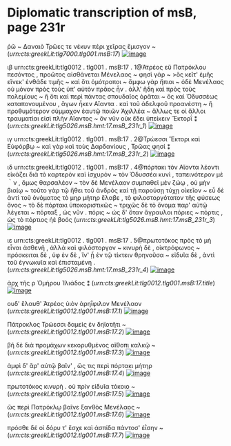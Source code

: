 # Diplomatic transcription of msB, page 231r

ῥῶ ~ Δαναιὸ Τρῶες τε νέκυν πέρι χεῖρας ἔμισγον ~ (*urn:cts:greekLit:tlg7000.tlg001.msB:17*)  [![image](http://www.homermultitext.org/iipsrv?OBJ=IIP,1.0&FIF=/project/homer/pyramidal/deepzoom/hmt/vbbifolio/v1/vb_230v_231r.tif&RGN=0.5457,0.5060,0.2569,0.03328&WID=1000&CVT=JPEG)](http://www.homermultitext.org/ict2/?urn=urn:cite2:hmt:vbbifolio.v1:vb_230v_231r@0.5457,0.5060,0.2569,0.03328)


ιβ urn:cts:greekLit:tlg0012 . tlg001 . msB:17 . 1@Ἀτρέος εὒ Πατρόκλου πεσόντος , προῶτος αἰσθάνεται Μένελαος ~ φησὶ γάρ ~ >ὃς κεῖτ' ἐμῆς εἵνεκ' ἐνθάδε τιμῆς ~ καὶ ὅτι ὁμότροποι ~ ἄμφω γὰρ ἤπιοι ~ ὁδὲ Μενέλαος οὐ μόνον πρὸς τοὺς ὑπ' αὐτὸν πρᾶος ἦν . ἀλλ' ἤδη καὶ πρὸς τοὺς πολεμίους ~ ἢ ὅτι καὶ περὶ πάντας σπουδαῖος ὁρᾶται ~ ὃς καὶ Ὀδυσσέως καταπονουμένου , ἄγων ἧκεν Αἴαντα . καὶ τοῦ ἀδελφοῦ προανέστη ~ ἢ προθυμότερον σύμμαχον ἑαυτῷ ποιῶν Ἀχιλλέα ~ ἄλλως τε οἱ ἄλλοι τραυματίαι εἰσὶ πλὴν Αἴαντος ~ ὃν νῦν οὐκ ἔδει ὑπείκειν Ἕκτορΐ ⁑ (*urn:cts:greekLit:tlg5026.msB.hmt:17.msB_231r_1*)  [![image](http://www.homermultitext.org/iipsrv?OBJ=IIP,1.0&FIF=/project/homer/pyramidal/deepzoom/hmt/vbbifolio/v1/vb_230v_231r.tif&RGN=0.8044,0.3273,0.1235,0.2877&WID=1000&CVT=JPEG)](http://www.homermultitext.org/ict2/?urn=urn:cite2:hmt:vbbifolio.v1:vb_230v_231r@0.8044,0.3273,0.1235,0.2877)


ιγ urn:cts:greekLit:tlg0012 . tlg001 . msB:17 . 2@Τρώεσσι Ἕκτορι καὶ Εὐφόρβῳ ~ καὶ γὰρ καὶ τοὺς Δαρδανίους , Τρῶας φησί ⁑ (*urn:cts:greekLit:tlg5026.msB.hmt:17.msB_231r_2*)  [![image](http://www.homermultitext.org/iipsrv?OBJ=IIP,1.0&FIF=/project/homer/pyramidal/deepzoom/hmt/vbbifolio/v1/vb_230v_231r.tif&RGN=0.8013,0.6402,0.1220,0.05631&WID=1000&CVT=JPEG)](http://www.homermultitext.org/ict2/?urn=urn:cite2:hmt:vbbifolio.v1:vb_230v_231r@0.8013,0.6402,0.1220,0.05631)


ιδ urn:cts:greekLit:tlg0012 . tlg001 . msB:17 . 4@πόρτακι τὸν Αἴοντα λέοντι εἰκάζει διὰ τὸ καρτερὸν καὶ ἰσχυρόν ~ τὸν Όδυσσέα κυνὶ , ταπεινότερον μὲ｀ν , ὅμως θαρσαλέον ~ τὸν δὲ Μενέλαον συμπαθεῖ μὲν ζώῳ , οὐ μὴν βιαίῳ ~ τοῦτο γὰρ τῷ ἤθει τοῦ ἀνδρὸς καὶ τῇ παρούσῃ τύχῃ οἰκεῖον ~ εὖ δὲ ἀντὶ τοῦ ὀνόματος τὸ μηρ μήτηρ ἔλαβε , τὸ φιλοστοργότατον τῆς φύσεως ὄνος ~ τὸ δὲ πόρτακι ὑποκοριστικῶς ~ τριχῶς δὲ τὸ ὄνομα παρ' αὐτῷ λέγεται ~ πόρταξ , ὡς νῦν . πόρις ~ ὡς δ' ὅταν ἄγραυλοι πόριες ~ πόρτις , ὡς τὸ πόρτιος ἠὲ βοός  (*urn:cts:greekLit:tlg5026.msB.hmt:17.msB_231r_3*)  [![image](http://www.homermultitext.org/iipsrv?OBJ=IIP,1.0&FIF=/project/homer/pyramidal/deepzoom/hmt/vbbifolio/v1/vb_230v_231r.tif&RGN=0.5205,0.7252,0.3991,0.09069&WID=1000&CVT=JPEG)](http://www.homermultitext.org/ict2/?urn=urn:cite2:hmt:vbbifolio.v1:vb_230v_231r@0.5205,0.7252,0.3991,0.09069)


ιε urn:cts:greekLit:tlg0012 . tlg001 . msB:17 . 5@πρωτοτόκος πρὸς τὸ μὴ εἶναι ἀσθενῆ , ἀλλὰ καὶ φιλόστοργον ~ κινυρὴ δὲ , οἰκτρόφωνος ~ πρόσκειται δὲ , ὑφ ὲν δὲ , ἵν' ᾖ ἐν τῷ τίκτειν θρηνοῦσα ~ εἰδυῖα δὲ , ἀντὶ τοῦ ἐγνωκυῖα καὶ ἐπισταμένη .  (*urn:cts:greekLit:tlg5026.msB.hmt:17.msB_231r_4*)  [![image](http://www.homermultitext.org/iipsrv?OBJ=IIP,1.0&FIF=/project/homer/pyramidal/deepzoom/hmt/vbbifolio/v1/vb_230v_231r.tif&RGN=0.5180,0.7986,0.4016,0.05647&WID=1000&CVT=JPEG)](http://www.homermultitext.org/ict2/?urn=urn:cite2:hmt:vbbifolio.v1:vb_230v_231r@0.5180,0.7986,0.4016,0.05647)


ἀρχ  τῆς ρ Ὁμήρου Ἰλιάδος ⁑ (*urn:cts:greekLit:tlg0012.tlg001.msB:17.title*)  [![image](http://www.homermultitext.org/iipsrv?OBJ=IIP,1.0&FIF=/project/homer/pyramidal/deepzoom/hmt/vbbifolio/v1/vb_230v_231r.tif&RGN=0.5722,0.5361,0.1836,0.03691&WID=1000&CVT=JPEG)](http://www.homermultitext.org/ict2/?urn=urn:cite2:hmt:vbbifolio.v1:vb_230v_231r@0.5722,0.5361,0.1836,0.03691)


ουδ' ἔλαυθ' Ἀτρέος ὑιὸν ἀρηΐφιλον Μενέλαον (*urn:cts:greekLit:tlg0012.tlg001.msB:17.1*)  [![image](http://www.homermultitext.org/iipsrv?OBJ=IIP,1.0&FIF=/project/homer/pyramidal/deepzoom/hmt/vbbifolio/v1/vb_230v_231r.tif&RGN=0.5355,0.5628,0.2579,0.03470&WID=1000&CVT=JPEG)](http://www.homermultitext.org/ict2/?urn=urn:cite2:hmt:vbbifolio.v1:vb_230v_231r@0.5355,0.5628,0.2579,0.03470)


Πάτροκλος Τρώεσσι δαμεὶς ἐν δηϊοτῆτι ~ (*urn:cts:greekLit:tlg0012.tlg001.msB:17.2*)  [![image](http://www.homermultitext.org/iipsrv?OBJ=IIP,1.0&FIF=/project/homer/pyramidal/deepzoom/hmt/vbbifolio/v1/vb_230v_231r.tif&RGN=0.5468,0.5860,0.2370,0.02855&WID=1000&CVT=JPEG)](http://www.homermultitext.org/ict2/?urn=urn:cite2:hmt:vbbifolio.v1:vb_230v_231r@0.5468,0.5860,0.2370,0.02855)


βῆ δὲ διὰ προμάχων κεκορυθμένος αἴθοπι καλκῷ ~ (*urn:cts:greekLit:tlg0012.tlg001.msB:17.3*)  [![image](http://www.homermultitext.org/iipsrv?OBJ=IIP,1.0&FIF=/project/homer/pyramidal/deepzoom/hmt/vbbifolio/v1/vb_230v_231r.tif&RGN=0.5476,0.6095,0.2613,0.02729&WID=1000&CVT=JPEG)](http://www.homermultitext.org/ict2/?urn=urn:cite2:hmt:vbbifolio.v1:vb_230v_231r@0.5476,0.6095,0.2613,0.02729)


ἀμφὶ δ' ἂρ' αὐτῷ βαῖν' , ὥς τις περὶ πόρτακι μήτηρ (*urn:cts:greekLit:tlg0012.tlg001.msB:17.4*)  [![image](http://www.homermultitext.org/iipsrv?OBJ=IIP,1.0&FIF=/project/homer/pyramidal/deepzoom/hmt/vbbifolio/v1/vb_230v_231r.tif&RGN=0.5381,0.6257,0.2574,0.02886&WID=1000&CVT=JPEG)](http://www.homermultitext.org/ict2/?urn=urn:cite2:hmt:vbbifolio.v1:vb_230v_231r@0.5381,0.6257,0.2574,0.02886)


πρωτοτόκος κινυρὴ . οὐ πρὶν εἰδυῖα τόκοιο ~ (*urn:cts:greekLit:tlg0012.tlg001.msB:17.5*)  [![image](http://www.homermultitext.org/iipsrv?OBJ=IIP,1.0&FIF=/project/homer/pyramidal/deepzoom/hmt/vbbifolio/v1/vb_230v_231r.tif&RGN=0.5478,0.6442,0.2452,0.03013&WID=1000&CVT=JPEG)](http://www.homermultitext.org/ict2/?urn=urn:cite2:hmt:vbbifolio.v1:vb_230v_231r@0.5478,0.6442,0.2452,0.03013)


ὢς περὶ Πατρόκλῳ βαῖνε ξανθὸς Μενέλαος ~ (*urn:cts:greekLit:tlg0012.tlg001.msB:17.6*)  [![image](http://www.homermultitext.org/iipsrv?OBJ=IIP,1.0&FIF=/project/homer/pyramidal/deepzoom/hmt/vbbifolio/v1/vb_230v_231r.tif&RGN=0.5472,0.6650,0.2492,0.03344&WID=1000&CVT=JPEG)](http://www.homermultitext.org/ict2/?urn=urn:cite2:hmt:vbbifolio.v1:vb_230v_231r@0.5472,0.6650,0.2492,0.03344)


πρόσθε δέ οἱ δόρυ τ' ἔσχε καὶ ἀσπίδα πάντοσ' ἐΐσην ~ (*urn:cts:greekLit:tlg0012.tlg001.msB:17.7*)  [![image](http://www.homermultitext.org/iipsrv?OBJ=IIP,1.0&FIF=/project/homer/pyramidal/deepzoom/hmt/vbbifolio/v1/vb_230v_231r.tif&RGN=0.5462,0.6879,0.2512,0.02950&WID=1000&CVT=JPEG)](http://www.homermultitext.org/ict2/?urn=urn:cite2:hmt:vbbifolio.v1:vb_230v_231r@0.5462,0.6879,0.2512,0.02950)